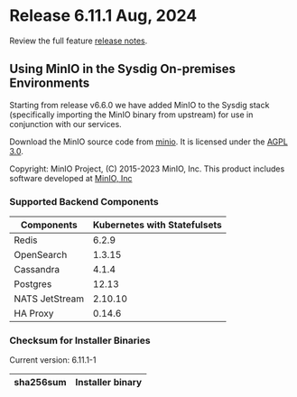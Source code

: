 Release 6.11.1 Aug, 2024
===

Review the full feature [release notes](https://docs.sysdig.com/en/sysdig-on-premises-release-notes.html).

## Using MinIO in the Sysdig On-premises Environments

Starting from release v6.6.0 we have added MinIO to the Sysdig stack (specifically importing the MinIO binary from upstream) for use in conjunction with our services.

Download the MinIO source code from [minio](https://github.com/minio/minio). It is licensed under the [AGPL 3.0](https://github.com/minio/minio/blob/master/LICENSE).

Copyright: MinIO Project, (C) 2015-2023 MinIO, Inc. This product includes software developed at [MinIO, Inc](https://min.io/)

### Supported Backend Components

| **Components** | **Kubernetes with Statefulsets** |
|---|---|
| Redis                      | 6.2.9 |
| OpenSearch                 | 1.3.15 |
| Cassandra                  | 4.1.4 |
| Postgres                   | 12.13 |
| NATS JetStream             | 2.10.10 |
| HA Proxy                   | 0.14.6 |


### Checksum for Installer Binaries

Current version: 6.11.1-1

| **sha256sum** | **Installer binary** |
|---|---|
